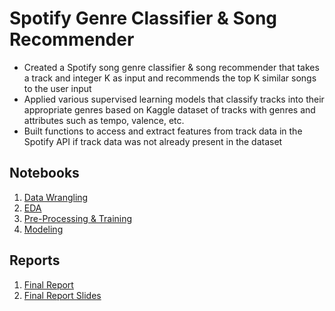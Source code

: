 # Spotify Genre Classifier & Song Recommender
- Created a Spotify song genre classifier & song recommender that takes a track and integer K as input and recommends the top K similar songs to the user input
- Applied various supervised learning models that classify tracks into their appropriate genres based on Kaggle dataset of tracks with genres and attributes such as tempo, valence, etc.
- Built functions to access and extract features from track data in the Spotify API if track data was not already present in the dataset

## Notebooks
1. [Data Wrangling](https://github.com/HarshaMalireddy/Data-Science-Portfolio/blob/main/Projects/Spotify-Genre-Classifier-%26-Song%20Recommender/Notebooks/Data%20Wrangling.ipynb)
2. [EDA](https://github.com/HarshaMalireddy/Data-Science-Portfolio/blob/main/Projects/Spotify-Genre-Classifier-%26-Song%20Recommender/Notebooks/Exploratory%20Data%20Analysis%20(EDA).ipynb)
3. [Pre-Processing & Training](https://github.com/HarshaMalireddy/Data-Science-Portfolio/blob/main/Projects/Spotify-Genre-Classifier-%26-Song%20Recommender/Notebooks/Pre-Processing%20%26%20Training.ipynb)
4. [Modeling](https://github.com/HarshaMalireddy/Data-Science-Portfolio/blob/main/Projects/Spotify-Genre-Classifier-%26-Song%20Recommender/Notebooks/Modeling.ipynb)
## Reports
1. [Final Report](https://github.com/HarshaMalireddy/Data-Science-Portfolio/blob/main/Projects/Spotify-Genre-Classifier-%26-Song%20Recommender/Reports/Report.pdf)
2. [Final Report Slides](https://github.com/HarshaMalireddy/Data-Science-Portfolio/blob/main/Projects/Spotify-Genre-Classifier-%26-Song%20Recommender/Reports/Slide%20Deck.pdf)
